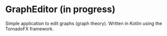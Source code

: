 # GraphEditor (in progress)
Simple application to edit graphs (graph theory). Written in Kotlin using the TornadoFX framework.
